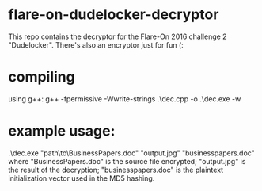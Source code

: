 # flare-on-dudelocker-decryptor
This repo contains the decryptor for the Flare-On 2016 challenge 2 "Dudelocker". There's also an encryptor just for fun (:

# compiling
using g++:
g++ -fpermissive -Wwrite-strings .\dec.cpp -o .\dec.exe -w

# example usage:
.\dec.exe "path\to\BusinessPapers.doc" "output.jpg" "businesspapers.doc"
where "BusinessPapers.doc" is the source file encrypted; "output.jpg" is the result of the decryption; "businesspapers.doc" is the plaintext initialization vector used in the MD5 hashing.
